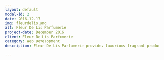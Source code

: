 ```yaml
---
layout: default
modal-id: 2
date: 2016-12-17
img: fleurdelis.png
alt: Fleur De Lis Parfumerie
project-date: December 2016
client: Fleur De Lis Parfumerie
category: Web Development
description: Fleur De Lis Parfumerie provides luxurious fragrant products to the internet market.  The company’s name, “Fleur De Lis Parfumerie” comes from french inspirations of my home town New Orleans, Louisiana. “Fluer De Lis” is french for Lily which is Louisiana’s state flower.  “Parfumerie” is french for perfumery which is a place where perfume is sold or made.  See the full site at <a href="http://fleurdelisparfumerie.com">FleurDeLisParfumerie.com</a>

---
```

